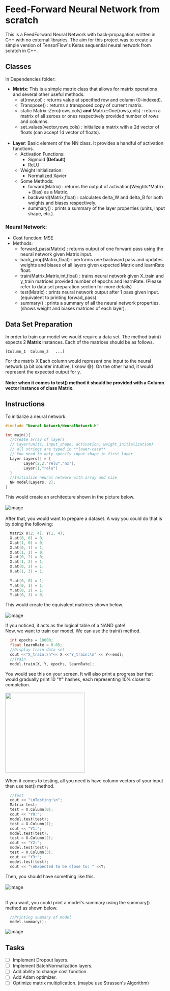 # Feed-Forward Neural Network from scratch
This is a FeedForward Neural Network with back-propagation written in C++ with no external libraries. The aim for this project was to create a simple version of TensorFlow's Keras sequential neural network from scratch in C++.

## Classes

In Dependencies folder:
* **Matrix**: This is a simple matrix class that allows for matrix operations and several other useful methods.
  - at(row,col) : returns value at specified row and column (0-indexed).
  - Transpose() : returns a transposed copy of current matrix.
  - static Matrix::Zero(rows,cols) **and** Matrix::One(rows,cols) : return a matrix of all zeroes or ones respectively provided number of rows and columns.
  - set_values(vector,rows,cols) : initialize a matrix with a 2d vector of floats (can accept 1d vector of floats).  <br></br>
* **Layer**: Basic element of the NN class. It provides a handful of activation functions.
  * Activation Functions:
    - Sigmoid **(Default)** 
    - ReLU
  * Weight Initialization:
    - Normalized Xavier
  * Some Methods:
    - forward(Matrix) : returns the output of activation(Weights*Matrix + Bias) as a Matrix.
    - backward(Matrix,float) : calculates delta_W and delta_B for both weights and biases respectively.
    - summary() : prints a summary of the layer properties (units, input shape, etc.).

### Neural Network:
* Cost function: MSE
* Methods:
  - forward_pass(Matrix) : returns output of one forward pass using the neural network given Matrix input.
  - back_prop(Matrix,float) : performs one backward pass and updates weights and biases of all layers given expected Matrix and learnRate float.
  - train(Matrix,Matrix,int,float) : trains neural network given X_train and y_train matrices provided number of epochs and learnRate. (Please refer to data set preparation section for more details)
  - test(Matrix) : prints neural network output after 1 pass given input. (equivalent to printing forwad_pass).
  - summary() : prints a summary of all the neural network properties. (shows weight and biases matrices of each layer).
  
## Data Set Preparation

In order to train our model we would require a data set. The method train() expects 2 **Matrix** instances.
Each of the matrices should be as follows.
```
[Column_1  Column_2   ...]
```
For the matrix X Each column would represent one input to the neural network (a bit counter intuitive, I know :smile:). On the other hand, it would represent the expected output for y.  <br></br>
**Note: when it comes to test() method it should be provided with a Column vector instance of class Matrix.**

## Instructions

To initialize a neural network:
```cpp
#include "Neural Network/NeuralNetwork.h"

int main(){
  //Create array of layers
  // Layer(units, input_shape, activation, weight_initialization)
  // all strings are typed in **lower-case**
  // You need to only specify input shape in first layer
  Layer Layers[] = {
		Layer(2,2,"relu","nx"),
		Layer(1,"relu")
  }
  //Initialize neural network with array and size
  NN model(Layers, 2);
}
```
This would create an architecture shown in the picture below.  <br></br>
![image](https://user-images.githubusercontent.com/62207434/177870738-5a0eb6d2-db86-46fb-8140-ff5c596a44d1.png)
<br></br>
After that, you would want to prepare a dataset. A way you could do that is by doing the following:
```cpp
  Matrix X(2, 4), Y(1, 4);
  X.at(0, 0) = 0;
  X.at(1, 0) = 0;
  X.at(0, 1) = 1;
  X.at(1, 1) = 0;
  X.at(0, 2) = 0;
  X.at(1, 2) = 1;
  X.at(0, 3) = 1;
  X.at(1, 3) = 1; 
  
  Y.at(0, 0) = 1;
  Y.at(0, 1) = 1;
  Y.at(0, 2) = 1;
  Y.at(0, 3) = 0;
```
This would create the equivalent matrices shown below.  <br></br>
![image](https://user-images.githubusercontent.com/62207434/177877035-60a6b945-a767-450d-bfbe-eefa8cf4ae1a.png)

If you noticed, it acts as the logical table of a NAND gate!.  
Now, we want to train our model. We can use the train() method.
```cpp
  int epochs = 10000;
  float learnRate = 0.05;
  //Display train data set
  cout <<"X_train:\n"<< X <<"Y_train:\n" << Y<<endl;
  //Train 
  model.train(X, Y, epochs, learnRate);
```
You would see this on your screen. It will also print a progress bar that would gradually print 10 "#" hashes, each representing 10% closer to completion.  <br></br>
<img src="https://user-images.githubusercontent.com/62207434/177878400-f2ef97d2-2331-4f5b-89f2-0c5c3754cbbc.gif" width="250" /> <br></br>
When it comes to testing, all you need is have column vectors of your input then use test() method.
```cpp
  //Test
  cout << "\nTesting:\n";
  Matrix test;
  test = X.Column(0);
  cout << "Y0:";
  model.test(test);
  test = X.Column(1);
  cout << "Y1:";
  model.test(test);
  test = X.Column(2);
  cout << "Y2:";
  model.test(test);
  test = X.Column(3);
  cout << "Y3:";
  model.test(test);
  cout << "\nExpected to be close to: " <<Y;
```
Then, you should have something like this.  <br></br>
![image](https://user-images.githubusercontent.com/62207434/177879211-4f69494b-b851-4cff-8ee0-bccb52328244.png) <br></br>

If you want, you could print a model's summary using the summary() method as shown below.
```cpp
  //Printing summary of model
  model.summary();
```
![image](https://user-images.githubusercontent.com/62207434/177879631-9b71049f-3be6-4655-b42e-b47708426f73.png)

## Tasks
- [ ] Implement Dropout layers.
- [ ] Implement BatchNormalization layers.
- [ ] Add ability to change cost function.
- [ ] Add Adam optimizer.
- [ ] Optimize matrix multiplication. (maybe use Strassen's Algorithm)
